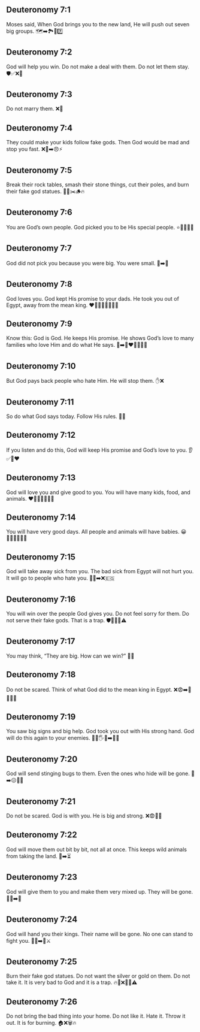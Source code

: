 ## Deuteronomy 7:1
Moses said, When God brings you to the new land, He will push out seven big groups. 🗺️➡️🏞️💪7️⃣
## Deuteronomy 7:2
God will help you win. Do not make a deal with them. Do not let them stay. 🛡️✅❌🤝
## Deuteronomy 7:3
Do not marry them. ❌💍
## Deuteronomy 7:4
They could make your kids follow fake gods. Then God would be mad and stop you fast. ❌🗿➡️😠⚡
## Deuteronomy 7:5
Break their rock tables, smash their stone things, cut their poles, and burn their fake god statues. 🔨🗿✂️🪵🔥
## Deuteronomy 7:6
You are God’s own people. God picked you to be His special people. ⭐👨‍👩‍👧‍👦
## Deuteronomy 7:7
God did not pick you because you were big. You were small. 🧒➡️🌱
## Deuteronomy 7:8
God loves you. God kept His promise to your dads. He took you out of Egypt, away from the mean king. ❤️🤝🚪🏃‍♂️🇪🇬👑
## Deuteronomy 7:9
Know this: God is God. He keeps His promise. He shows God’s love to many families who love Him and do what He says. 🧠➡️🙏❤️👨‍👩‍👧‍👦
## Deuteronomy 7:10
But God pays back people who hate Him. He will stop them. ✋❌
## Deuteronomy 7:11
So do what God says today. Follow His rules. 📖✅
## Deuteronomy 7:12
If you listen and do this, God will keep His promise and God’s love to you. 👂✅🤝❤️
## Deuteronomy 7:13
God will love you and give good to you. You will have many kids, food, and animals. ❤️👶👶🌾🍞🐄🐑
## Deuteronomy 7:14
You will have very good days. All people and animals will have babies. 😀👨‍👩‍👧‍👦🐄🐑
## Deuteronomy 7:15
God will take away sick from you. The bad sick from Egypt will not hurt you. It will go to people who hate you. 🚫🤒➡️❌🇪🇬
## Deuteronomy 7:16
You will win over the people God gives you. Do not feel sorry for them. Do not serve their fake gods. That is a trap. 🛡️🏁❌🗿⚠️
## Deuteronomy 7:17
You may think, “They are big. How can we win?” 🤔😟
## Deuteronomy 7:18
Do not be scared. Think of what God did to the mean king in Egypt. ❌😨➡️🧠🇪🇬👑
## Deuteronomy 7:19
You saw big signs and big help. God took you out with His strong hand. God will do this again to your enemies. 👀✨🖐️💪➡️🏃‍♂️
## Deuteronomy 7:20
God will send stinging bugs to them. Even the ones who hide will be gone. 🐝➡️😖🏃‍♂️
## Deuteronomy 7:21
Do not be scared. God is with you. He is big and strong. ❌😨🙏💪
## Deuteronomy 7:22
God will move them out bit by bit, not all at once. This keeps wild animals from taking the land. 🐾➡️⏳
## Deuteronomy 7:23
God will give them to you and make them very mixed up. They will be gone. 🔄😵➡️🚫
## Deuteronomy 7:24
God will hand you their kings. Their name will be gone. No one can stand to fight you. 🫴👑➡️🚫⚔️
## Deuteronomy 7:25
Burn their fake god statues. Do not want the silver or gold on them. Do not take it. It is very bad to God and it is a trap. 🔥🗿❌🥇🥈⚠️
## Deuteronomy 7:26
Do not bring the bad thing into your home. Do not like it. Hate it. Throw it out. It is for burning. 🏠❌🗑️🔥
